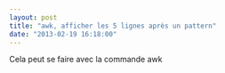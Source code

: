 ```yaml
---
layout: post
title: "awk, afficher les 5 lignes après un pattern"
date: "2013-02-19 16:18:00"
---
```

Cela peut se faire avec la commande awk <br /><br /><script src="http://pastebin.com/embed_js.php?i=N6vEQZ5q"></script><br /><br /><div style="height: 0; overflow: hidden;">awk passwd</div>
